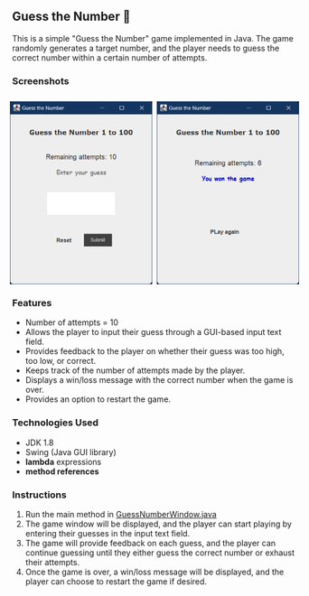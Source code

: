 ## Guess the Number 🤔

This is a simple "Guess the Number" game implemented in Java.
The game randomly generates a target number, and the player needs to guess the correct number within a certain number of
attempts.
### Screenshots
<div style="display: flex; justify-content: center; gap: 8px; padding-top: 10px">
    <img src="arts/game.png" width="50%"/>
    <img src="arts/game_result.png" width="50%"/>
</div>

### Features

* Number of attempts = 10
* Allows the player to input their guess through a GUI-based input text field.
* Provides feedback to the player on whether their guess was too high, too low, or correct.
* Keeps track of the number of attempts made by the player.
* Displays a win/loss message with the correct number when the game is over.
* Provides an option to restart the game.

### Technologies Used

* JDK 1.8
* Swing (Java GUI library)
* **lambda** expressions
* **method references**

### Instructions

1. Run the main method in [GuessNumberWindow.java](guess%2Fsrc%2Fguess%2FGuessNumberWindow.java)
2. The game window will be displayed, and the player can start playing by entering their guesses in the input text field.
3. The game will provide feedback on each guess, and the player can continue guessing until they either guess the correct number or exhaust their attempts.
5. Once the game is over, a win/loss message will be displayed, and the player can choose to restart the game if desired.